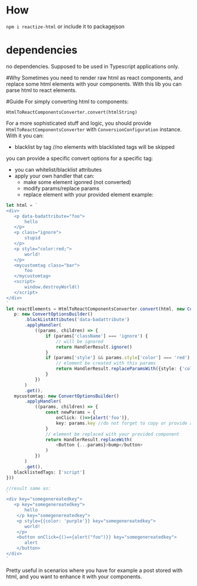 # How 
`npm i reactize-html`
or include it to packagejson

# dependencies
no dependencies. Supposed to be used in Typescript applications only.

#Why
Sometimes you need to render raw html as react components, and replace some html elements with your components.
With this lib you can parse html to react elements.

#Guide
For simply converting html to components:

`HtmlToReactComponentsConverter.convert(htmlString)`

For a more sophisticated stuff and logic, you should provide `HtmlToReactComponentsConverter` with `ConversionConfiguration`
instance. With it you can:
- blacklist by tag //no elements with blacklisted tags will be skipped

you can provide a specific convert options for a specific tag:
- you can whitelist/blacklist attributes
- apply your own handler that can:
    - make some element igonred (not converted)
    - modify params/replace params
    - replace element with your provided element
 example:
 ```typescript
let html = `
<div>
    <p data-badattribute="foo">
        hello
    </p>
    <p class="ignore">
        stupid    
    </p>
    <p style="color:red;">
        world!
    </p>
    <mycustomtag class="bar">
        foo
    </mycustomtag>
    <script>
        window.destroyWorld()
    </script>
</div>
`
let reactElements = HtmlToReactComponentsConverter.convert(html, new ConversionConfiguration({
    p: new ConvertOptionsBuilder()
        .blackListAttibutes('data-badattribute')
        .applyHandler(
            ((params, children) => {
                if (params['className'] === 'ignore') {
                    // will be ignored
                    return HandlerResult.ignore()
                }
                if (params['style'] && params.style['color'] === 'red') {
                    // element be created with this params
                    return HandlerResult.replaceParamsWith({style: {'color': 'purple'}})
                }
            })
        )
        .get(),
    mycustomtag: new ConvertOptionsBuilder()
        .applyHandler(
            ((params, children) => {
                const newParams = {
                    onClick: ()=>{alert('foo')},
                    key: params.key //do not forget to copy or provide a key!
                }
                // element be replaced with your provided component
                return HandlerResult.replaceWith(
                    <Button {...params}>bump</button>
                )
            })
        )
        .get(),
    blacklistedTags: ['script']
}))

//result same as:
`
<div key="somegenereatedkey">
    <p key="somegenereatedkey">
        hello
     </p key="somegenereatedkey">
     <p style={{color: 'purple'}} key="somegenereatedkey">
        world!
     </p>
     <button onClick={()=>{alert("foo")}} key="somegenereatedkey"> 
        alert
     </button>
 </div>
 `
```

Pretty useful in scenarios where you have for example a post stored with html, and you want to enhance it with your 
components.



